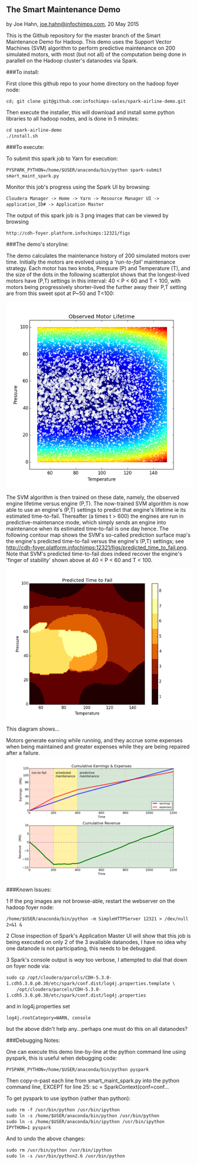 ## The Smart Maintenance Demo

by Joe Hahn,
joe.hahn@infochimps.com,
20 May 2015

This is the Github repository for the master branch of the Smart Maintenance Demo for Hadoop.
This demo uses the Support Vector Machines (SVM) algorithm to perform predictive
maintenance on 200 simulated motors, with most (but not all) of the computation being done in
parallell on the Hadoop cluster's datanodes via Spark.

###To install:

First clone this github repo to your home directory on the hadoop foyer node:

    cd; git clone git@github.com:infochimps-sales/spark-airline-demo.git 
    
   
Then execute the installer, this will download and install some python libraries to all 
hadoop nodes, and is done in 5 minutes:

    cd spark-airline-demo
    ./install.sh


###To execute:

To submit this spark job to Yarn for execution:

    PYSPARK_PYTHON=/home/$USER/anaconda/bin/python spark-submit smart_maint_spark.py
    

Monitor this job's progress using the Spark UI by browsing:

    Cloudera Manager -> Home -> Yarn -> Resource Manager UI -> application_ID# -> Application Master


The output of this spark job is 3 png images that can be viewed by browsing

    http://cdh-foyer.platform.infochimps:12321/figs
    

###The demo's storyline:

The demo calculates the maintenance history of 200 simulated motors over time. Initially the
motors are evolved using a _'run-to-fail'_ maintenance strategy. Each motor has two knobs,
Pressure (P) and Temperature (T), and the size of the dots in the following scatterplot
shows that the longest-lived motors have (P,T) settings in this interval: 40 < P < 60 and T < 100,
with motors being progressively shorter-lived the further away their P,T setting are from this
sweet spot at P~50 and T<100: 

![](https://github.com/infochimps-sales/smart-maintenance-demo/blob/master/figs/fail_factor.png)

The SVM algorithm is then trained on these date, namely, the observed engine lifetime versus
engine (P,T). The now-trained SVM algorithm is now able to use an engine's (P,T) settings to
predict that engine's lifetime ie its estimated time-to-fail. Thereafter (a times t > 600) the
engines are run in predictive-maintenance mode, which simply sends an engine into maintenance
when its estimated time-to-fail is one day hence. The following contour map shows the SVM's
so-called prediction surface map's the engine's predicted time-to-fail versus the engine's (P,T)
settings; see http://cdh-foyer.platform.infochimps:12321/figs/predicted_time_to_fail.png. Note
that SVM's predicted time-to-fail does indeed recover the engine's 'finger of stability'
shown above at 40 < P < 60 and T < 100.

![](https://github.com/infochimps-sales/smart-maintenance-demo/blob/master/figs/predicted_time_to_fail.png)

This diagram shows...

Motors generate earning while
running, and they accrue some expenses when being maintained and greater expenses while
they are being repaired after a failure. 
![](https://github.com/infochimps-sales/smart-maintenance-demo/blob/master/figs/revenue.png)


###Known Issues:


1 If the png images are not browse-able, restart the webserver on the hadoop foyer node:

    /home/$USER/anaconda/bin/python -m SimpleHTTPServer 12321 > /dev/null 2>&1 &


2 Close inspection of Spark's Application Master UI will show that this job is being executed
on only 2 of the 3 available datanodes, I have no idea why one datanode is not participating,
this needs to be debugged.

3 Spark's console output is *way* too verbose, I attempted to dial that down on foyer node via:

    sudo cp /opt/cloudera/parcels/CDH-5.3.0-1.cdh5.3.0.p0.30/etc/spark/conf.dist/log4j.properties.template \
        /opt/cloudera/parcels/CDH-5.3.0-1.cdh5.3.0.p0.30/etc/spark/conf.dist/log4j.properties


and in log4j.properties set

    log4j.rootCategory=WARN, console


but the above didn't help any...perhaps one must do this on all datanodes?


###Debugging Notes:
        
    
One can execute this demo line-by-line at the python command line using pyspark,
this is useful when debugging code:

    PYSPARK_PYTHON=/home/$USER/anaconda/bin/python pyspark


Then copy-n-past each line from smart_maint_spark.py into the python command line, 
EXCEPT for line 25: sc = SparkContext(conf=conf... 

To get pyspark to use ipython (rather than python):

    sudo rm -f /usr/bin/python /usr/bin/ipython
    sudo ln -s /home/$USER/anaconda/bin/python /usr/bin/python
    sudo ln -s /home/$USER/anaconda/bin/ipython /usr/bin/ipython
    IPYTHON=1 pyspark


And to undo the above changes:
 
    sudo rm /usr/bin/python /usr/bin/ipython
    sudo ln -s /usr/bin/python2.6 /usr/bin/python
